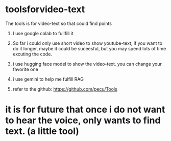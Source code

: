 # toolsforvideo-text
The tools is for video-text so that could find points  


1. I use google colab to fullfill it
   
2. So far i could only use short video to show youtube-text, if you want to do it longer, maybe it could be suceesful, but you may spend lots of time excuting the code.
   
3. i use hugging face model to show the video-text. you can change your favorite one
 
4. i use gemini to help me fulfill RAG

5. refer to the github: https://github.com/pecu/Tools






# it is for future that once i do not want to hear the voice, only wants to find text. (a little tool) 
